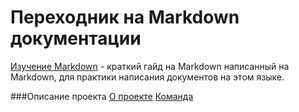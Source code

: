 # Переходник на Markdown документации

[Изучение Markdown](Markdown-Lerning.md) - краткий гайд на Markdown написанный на Markdown, для практики написания документов на этом языке.

###Описание проекта
[О проекте](About.md)
[Команда](Team.md)
